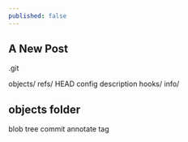 ```yaml
---
published: false
---
```


## A New Post

.git

objects/
refs/
HEAD
config
description
hooks/
info/


## objects folder
<SHA-1 named files>

blob
tree
commit
annotate tag





